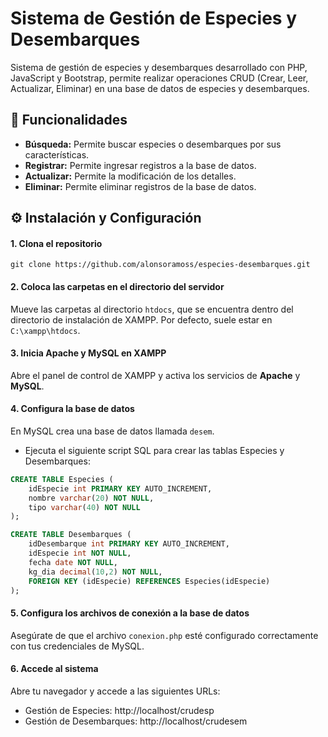 # Sistema de Gestión de Especies y Desembarques
Sistema de gestión de especies y desembarques desarrollado con PHP, JavaScript y Bootstrap, permite realizar operaciones CRUD (Crear, Leer, Actualizar, Eliminar) en una base de datos de especies y desembarques.

## 🎯 Funcionalidades
- **Búsqueda:** Permite buscar especies o desembarques por sus características.
- **Registrar:** Permite ingresar registros a la base de datos.
- **Actualizar:** Permite la modificación de los detalles.
- **Eliminar:** Permite eliminar registros de la base de datos.

## ⚙️ Instalación y Configuración
#### 1. Clona el repositorio
    git clone https://github.com/alonsoramoss/especies-desembarques.git

#### 2. Coloca las carpetas en el directorio del servidor
Mueve las carpetas al directorio `htdocs`, que se encuentra dentro del directorio de instalación de XAMPP. Por defecto, suele estar en `C:\xampp\htdocs`.

#### 3. Inicia Apache y MySQL en XAMPP
Abre el panel de control de XAMPP y activa los servicios de **Apache** y **MySQL**.

#### 4. Configura la base de datos
En MySQL crea una base de datos llamada `desem`.
- Ejecuta el siguiente script SQL para crear las tablas Especies y Desembarques:

```sql
CREATE TABLE Especies (
    idEspecie int PRIMARY KEY AUTO_INCREMENT,
    nombre varchar(20) NOT NULL,
    tipo varchar(40) NOT NULL
);

CREATE TABLE Desembarques (
    idDesembarque int PRIMARY KEY AUTO_INCREMENT,
    idEspecie int NOT NULL,
    fecha date NOT NULL,
    kg_dia decimal(10,2) NOT NULL,
    FOREIGN KEY (idEspecie) REFERENCES Especies(idEspecie)
);
```

#### 5. Configura los archivos de conexión a la base de datos
Asegúrate de que el archivo `conexion.php` esté configurado correctamente con tus credenciales de MySQL.

#### 6. Accede al sistema
Abre tu navegador y accede a las siguientes URLs:
- Gestión de Especies: http://localhost/crudesp
- Gestión de Desembarques: http://localhost/crudesem

